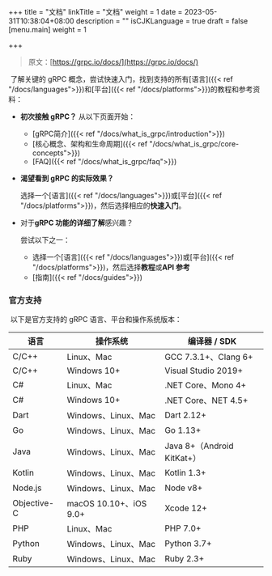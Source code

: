+++
title = "文档"
linkTitle = "文档"
weight = 1
date = 2023-05-31T10:38:04+08:00
description = ""
isCJKLanguage = true
draft = false
[menu.main]
weight = 1

+++

> 原文：[https://grpc.io/docs/](https://grpc.io/docs/)

​	了解关键的 gRPC 概念，尝试快速入门，找到支持的所有[语言]({{< ref "/docs/languages">}})和[平台]({{< ref "/docs/platforms">}})的教程和参考资料：

- **初次接触 gRPC？** 从以下页面开始：

  - [gRPC简介]({{< ref "/docs/what_is_grpc/introduction">}})
  - [核心概念、架构和生命周期]({{< ref "/docs/what_is_grpc/core-concepts">}})
  - [FAQ]({{< ref "/docs/what_is_grpc/faq">}})

- **渴望看到 gRPC 的实际效果？**

  选择一个[语言]({{< ref "/docs/languages">}})或[平台]({{< ref "/docs/platforms">}})，然后选择相应的**快速入门**。

- 对于**gRPC 功能的详细了解**感兴趣？

  尝试以下之一：

  - 选择一个[语言]({{< ref "/docs/languages">}})或[平台]({{< ref "/docs/platforms">}})，然后选择**教程**或**API 参考**
  - [指南]({{< ref "/docs/guides">}})

### 官方支持

​	以下是官方支持的 gRPC 语言、平台和操作系统版本：

| 语言        | 操作系统               | 编译器 / SDK               |
| ----------- | ---------------------- | -------------------------- |
| C/C++       | Linux、Mac             | GCC 7.3.1+、Clang 6+       |
| C/C++       | Windows 10+            | Visual Studio 2019+        |
| C#          | Linux、Mac             | .NET Core、Mono 4+         |
| C#          | Windows 10+            | .NET Core、NET 4.5+        |
| Dart        | Windows、Linux、Mac    | Dart 2.12+                 |
| Go          | Windows、Linux、Mac    | Go 1.13+                   |
| Java        | Windows、Linux、Mac    | Java 8+（Android KitKat+） |
| Kotlin      | Windows、Linux、Mac    | Kotlin 1.3+                |
| Node.js     | Windows、Linux、Mac    | Node v8+                   |
| Objective-C | macOS 10.10+、iOS 9.0+ | Xcode 12+                  |
| PHP         | Linux、Mac             | PHP 7.0+                   |
| Python      | Windows、Linux、Mac    | Python 3.7+                |
| Ruby        | Windows、Linux、Mac    | Ruby 2.3+                  |



